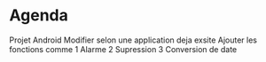 # Agenda
Projet Android 
Modifier selon une application deja exsite
Ajouter les fonctions comme
1 Alarme
2 Supression
3 Conversion de date
